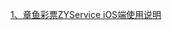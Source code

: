 [1、章鱼彩票ZYService iOS端使用说明](https://github.com/ZYLottery/ZYService/blob/master/iOS/README.md "iOS端使用说明")
